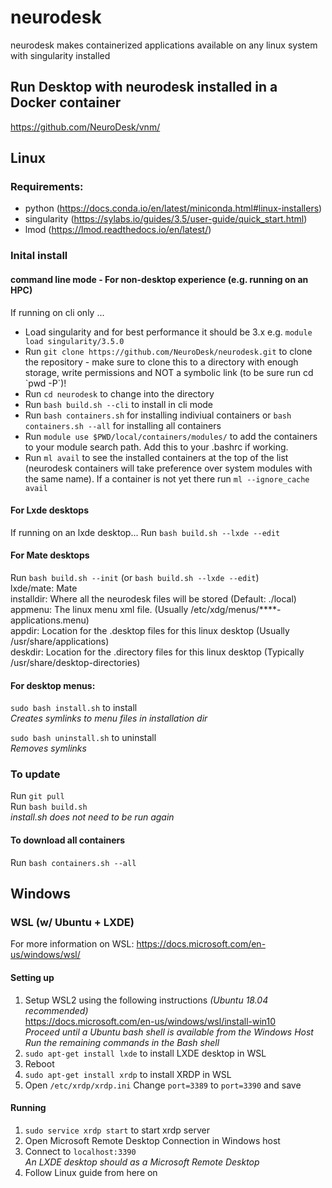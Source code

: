 # neurodesk
neurodesk makes containerized applications available on any linux system with singularity installed

## Run Desktop with neurodesk installed in a Docker container
https://github.com/NeuroDesk/vnm/



## Linux 
### Requirements:
- python (https://docs.conda.io/en/latest/miniconda.html#linux-installers)  
- singularity (https://sylabs.io/guides/3.5/user-guide/quick_start.html)  
- lmod (https://lmod.readthedocs.io/en/latest/)  

### Inital install
#### command line mode - For non-desktop experience (e.g. running on an HPC)  
If running on cli only ... 
- Load singularity and for best performance it should be 3.x e.g. `module load singularity/3.5.0` 
- Run `git clone https://github.com/NeuroDesk/neurodesk.git` to clone the repository - make sure to clone this to a directory with enough storage, write permissions and NOT a symbolic link (to be sure run cd \`pwd -P\`)!
- Run `cd neurodesk` to change into the directory
- Run `bash build.sh --cli` to install in cli mode  
- Run `bash containers.sh` for installing indiviual containers or `bash containers.sh --all` for installing all containers
- Run `module use $PWD/local/containers/modules/` to add the containers to your module search path. Add this to your .bashrc if working.
- Run `ml avail` to see the installed containers at the top of the list (neurodesk containers will take preference over system modules with the same name). If a container is not yet there run `ml --ignore_cache avail`

#### For Lxde desktops
If running on an lxde desktop...
Run `bash build.sh --lxde --edit`

#### For Mate desktops
Run `bash build.sh --init`  (or `bash build.sh --lxde --edit`)  
lxde/mate: Mate  
installdir: Where all the neurodesk files will be stored (Default: ./local)  
appmenu: The linux menu xml file.  (Usually /etc/xdg/menus/\*\*\*\*-applications.menu)  
appdir: Location for the .desktop files for this linux desktop (Usually /usr/share/applications)  
deskdir: Location for the .directory files for this linux desktop (Typically /usr/share/desktop-directories)  

#### For desktop menus:  

`sudo bash install.sh` to install  
_Creates symlinks to menu files in installation dir_  
  
`sudo bash uninstall.sh` to uninstall  
_Removes symlinks_  

### To update

Run `git pull`  
Run `bash build.sh`  
_install.sh does not need to be run again_

#### To download all containers
Run `bash containers.sh --all`

## Windows

### WSL (w/ Ubuntu + LXDE)
For more information on WSL: https://docs.microsoft.com/en-us/windows/wsl/  

#### Setting up
1. Setup WSL2 using the following instructions _(Ubuntu 18.04 recommended)_  
https://docs.microsoft.com/en-us/windows/wsl/install-win10  
_Proceed until a Ubuntu bash shell is available from the Windows Host_  
_Run the remaining commands in the Bash shell_
2. `sudo apt-get install lxde` to install LXDE desktop in WSL
3. Reboot
4. `sudo apt-get install xrdp` to install XRDP in WSL
5. Open `/etc/xrdp/xrdp.ini`
Change `port=3389` to `port=3390` and save

#### Running
1. `sudo service xrdp start` to start xrdp server
2. Open Microsoft Remote Desktop Connection in Windows host
3. Connect to `localhost:3390`  
_An LXDE desktop should as a Microsoft Remote Desktop_  
4. Follow Linux guide from here on
